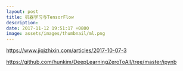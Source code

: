 ```yaml
---
layout: post
title: 机器学习与TensorFlow
description:
date: 2017-11-12 19:51:17 +0800
image: assets/images/thumbnail/ml.png
---
```


https://www.jiqizhixin.com/articles/2017-10-07-3


https://github.com/hunkim/DeepLearningZeroToAll/tree/master/ipynb
